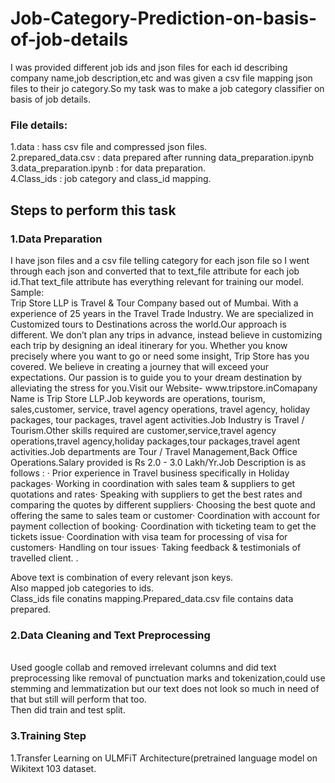 # Job-Category-Prediction-on-basis-of-job-details
I was provided different job ids and json files for each id describing company name,job description,etc and was given a csv file mapping json files to their jo category.So my task was to make a job category classifier on basis of job details.
<h3>File details:</h3>
1.data : hass csv file and compressed json files.<br>
2.prepared_data.csv : data prepared after running data_preparation.ipynb<br>
3.data_preparation.ipynb  : for data preparation.<br>
4.Class_ids : job category and class_id mapping.<br>


<h2>Steps to perform this task </h2>
<h3>1.Data Preparation </h3>
I have json files and a csv file telling category for each json file so I went through each json and converted that to text_file attribute for each job id.That text_file attribute has everything relevant for training our model.<br>
Sample:<br>
Trip Store LLP is Travel &amp; Tour Company based out of Mumbai. With a experience of 25 years in the Travel Trade Industry. We are specialized in Customized tours to Destinations across the world.Our approach is different. We don’t plan any trips in advance, instead believe in customizing each trip by designing an ideal itinerary for you. Whether you know precisely where you want to go or need some insight, Trip Store has you covered. We believe in creating a journey that will exceed your expectations. Our passion is to guide you to your dream destination by alleviating the stress for you.Visit our Website- www.tripstore.inComapany Name is Trip Store LLP.Job keywords are operations, tourism, sales,customer, service, travel agency operations, travel agency, holiday packages, tour packages, travel agent activities.Job Industry is Travel / Tourism.Other skills required are customer,service,travel agency operations,travel agency,holiday packages,tour packages,travel agent activities.Job departments are Tour / Travel Management,Back Office Operations.Salary provided is Rs 2.0  - 3.0 Lakh/Yr.Job Description is as follows : &middot; Prior experience in Travel business specifically in Holiday packages&middot; Working in coordination with sales team &amp; suppliers to get quotations and rates&middot; Speaking with suppliers to get the best rates and comparing the quotes by different suppliers&middot; Choosing the best quote and offering the same to sales team or customer&middot; Coordination with account for payment collection of booking&middot; Coordination with ticketing team to get the tickets issue&middot; Coordination with visa team for processing of visa for customers&middot; Handling on tour issues&middot; Taking feedback &amp; testimonials of travelled client.&nbsp;. <br>

Above text is combination of every relevant json keys.<br>
Also mapped job categories to ids.<br>
Class_ids file conatins mapping.Prepared_data.csv file contains data prepared.<br>
<h3>2.Data Cleaning and Text Preprocessing</h3>
 <br> Used google collab and removed irrelevant columns and did text preprocessing like removal of punctuation marks and tokenization,could use stemming and lemmatization but our text does not look so  much in need of that but still will perform that too.</br>
 Then did train and test split.<br>
 
<h3>3.Training Step</h3>
1.Transfer Learning on ULMFiT Architecture(pretrained language model on  Wikitext 103 dataset.<br>



  
  
